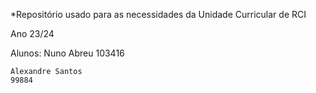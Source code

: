 *Repositório usado para as necessidades da Unidade Curricular de RCI

Ano 23/24

Alunos:
    Nuno Abreu
    103416

    Alexandre Santos
    99884
